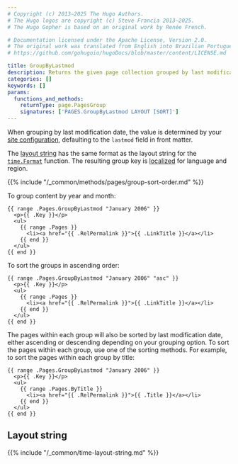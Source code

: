 ```yaml
---
# Copyright (c) 2013–2025 The Hugo Authors.
# The Hugo logos are copyright (c) Steve Francia 2013–2025.
# The Hugo Gopher is based on an original work by Renée French.

# Documentation licensed under the Apache License, Version 2.0.
# The original work was translated from English into Brazilian Portuguese.
# https://github.com/gohugoio/hugoDocs/blob/master/content/LICENSE.md

title: GroupByLastmod
description: Returns the given page collection grouped by last modification date in descending order.
categories: []
keywords: []
params:
  functions_and_methods:
    returnType: page.PagesGroup
    signatures: ['PAGES.GroupByLastmod LAYOUT [SORT]']
---
```


When grouping by last modification date, the value is determined by your [site configuration], defaulting to the `lastmod` field in front matter.

The [layout string] has the same format as the layout string for the [`time.Format`] function. The resulting group key is [localized](g) for language and region.

[`time.Format`]: /functions/time/format/
[layout string]: #layout-string
[site configuration]: /configuration/front-matter/#dates

{{% include "/_common/methods/pages/group-sort-order.md" %}}

To group content by year and month:

```go-html-template
{{ range .Pages.GroupByLastmod "January 2006" }}
  <p>{{ .Key }}</p>
  <ul>
    {{ range .Pages }}
      <li><a href="{{ .RelPermalink }}">{{ .LinkTitle }}</a></li>
    {{ end }}
  </ul>
{{ end }}
```

To sort the groups in ascending order:

```go-html-template
{{ range .Pages.GroupByLastmod "January 2006" "asc" }}
  <p>{{ .Key }}</p>
  <ul>
    {{ range .Pages }}
      <li><a href="{{ .RelPermalink }}">{{ .LinkTitle }}</a></li>
    {{ end }}
  </ul>
{{ end }}
```

The pages within each group will also be sorted by last modification date, either ascending or descending depending on your grouping option. To sort the pages within each group, use one of the sorting methods. For example, to sort the pages within each group by title:

```go-html-template
{{ range .Pages.GroupByLastmod "January 2006" }}
  <p>{{ .Key }}</p>
  <ul>
    {{ range .Pages.ByTitle }}
      <li><a href="{{ .RelPermalink }}">{{ .Title }}</a></li>
    {{ end }}
  </ul>
{{ end }}
```

## Layout string

{{% include "/_common/time-layout-string.md" %}}
